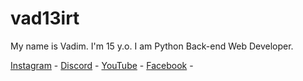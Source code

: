 # vad13irt

My name is Vadim. I'm 15 y.o. I am Python Back-end Web Developer. 

[Instagram](https://www.instagram.com/vad13irt/) - 
[Discord](https://discord.com/users/vad13irt) - 
[YouTube](https://www.youtube.com/channel/UCMDQotDUpVX_Jnps4328vvg) - 
[Facebook](https://www.facebook.com/vadim.irtlach.5/) - 
